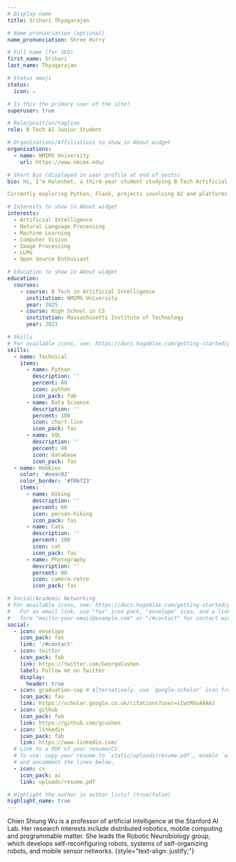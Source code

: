 ```yaml
---
# Display name
title: Srihari Thyagarajan

# Name pronunciation (optional)
name_pronunciation: Shree Hurry

# Full name (for SEO)
first_name: Srihari
last_name: Thyagarajan

# Status emoji
status:
  icon: ☕️

# Is this the primary user of the site?
superuser: true

# Role/position/tagline
role: B Tech AI Junior Student

# Organizations/Affiliations to show in About widget
organizations:
  - name: NMIMS University
    url: https://www.nmims.edu/

# Short bio (displayed in user profile at end of posts)
bio: Hi, I’m Haleshot, a third-year student studying B Tech Artificial Intelligence. I like projects relating to ML, AI, DL, CV, NLP, Image Processing, etc.

Currently exploring Python, Flask, projects involving AI and platforms such as HuggingFace and Kaggle..

# Interests to show in About widget
interests:
  - Artificial Intelligence
  - Natural Language Processing
  - Machine Learning
  - Computer Vision
  - Image Processing
  - LLMs
  - Open Source Enthusiast

# Education to show in About widget
education:
  courses:
    - course: B Tech in Artificial Intelligence
      institution: NMIMS University
      year: 2025
    - course: High School in CS
      institution: Massachusetts Institute of Technology
      year: 2021

# Skills
# For available icons, see: https://docs.hugoblox.com/getting-started/page-builder/#icons
skills:
  - name: Technical
    items:
      - name: Python
        description: ''
        percent: 80
        icon: python
        icon_pack: fab
      - name: Data Science
        description: ''
        percent: 100
        icon: chart-line
        icon_pack: fas
      - name: SQL
        description: ''
        percent: 40
        icon: database
        icon_pack: fas
  - name: Hobbies
    color: '#eeac02'
    color_border: '#f0bf23'
    items:
      - name: Hiking
        description: ''
        percent: 60
        icon: person-hiking
        icon_pack: fas
      - name: Cats
        description: ''
        percent: 100
        icon: cat
        icon_pack: fas
      - name: Photography
        description: ''
        percent: 80
        icon: camera-retro
        icon_pack: fas

# Social/Academic Networking
# For available icons, see: https://docs.hugoblox.com/getting-started/page-builder/#icons
#   For an email link, use "fas" icon pack, "envelope" icon, and a link in the
#   form "mailto:your-email@example.com" or "/#contact" for contact widget.
social:
  - icon: envelope
    icon_pack: fas
    link: '/#contact'
  - icon: twitter
    icon_pack: fab
    link: https://twitter.com/GeorgeCushen
    label: Follow me on Twitter
    display:
      header: true
  - icon: graduation-cap # Alternatively, use `google-scholar` icon from `ai` icon pack
    icon_pack: fas
    link: https://scholar.google.co.uk/citations?user=sIwtMXoAAAAJ
  - icon: github
    icon_pack: fab
    link: https://github.com/gcushen
  - icon: linkedin
    icon_pack: fab
    link: https://www.linkedin.com/
  # Link to a PDF of your resume/CV.
  # To use: copy your resume to `static/uploads/resume.pdf`, enable `ai` icons in `params.yaml`,
  # and uncomment the lines below.
  - icon: cv
    icon_pack: ai
    link: uploads/resume.pdf

# Highlight the author in author lists? (true/false)
highlight_name: true
---
```


Chien Shiung Wu is a professor of artificial intelligence at the Stanford AI Lab. Her research interests include distributed robotics, mobile computing and programmable matter. She leads the Robotic Neurobiology group, which develops self-reconfiguring robots, systems of self-organizing robots, and mobile sensor networks.
{style="text-align: justify;"}
